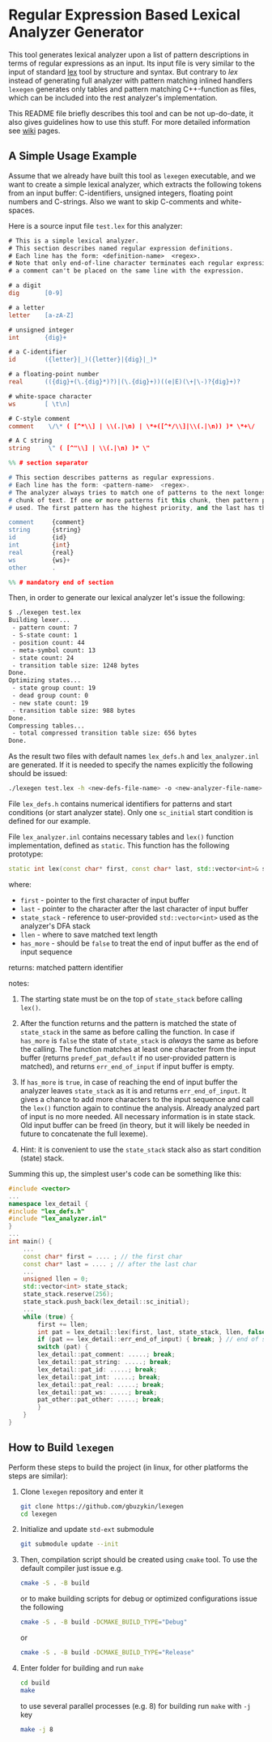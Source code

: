 # Regular Expression Based Lexical Analyzer Generator

This tool generates lexical analyzer upon a list of pattern descriptions in terms of regular
expressions as an input.  Its input file is very similar to the input of standard
[lex](https://en.wikipedia.org/wiki/Lex_(software)) tool by structure and syntax.  But contrary to
*lex* instead of generating full analyzer with pattern matching inlined handlers `lexegen` generates
only tables and pattern matching C++-function as files, which can be included into the rest
analyzer's implementation.

This README file briefly describes this tool and can be not up-do-date, it also gives guidelines how
to use this stuff.  For more detailed information see
[wiki](https://github.com/gbuzykin/lexegen/wiki) pages.

## A Simple Usage Example

Assume that we already have built this tool as `lexegen` executable, and we want to create a simple
lexical analyzer, which extracts the following tokens from an input buffer: C-identifiers, unsigned
integers, floating point numbers and C-strings.  Also we want to skip C-comments and white-spaces.

Here is a source input file `test.lex` for this analyzer:

```lex
# This is a simple lexical analyzer.
# This section describes named regular expression definitions.
# Each line has the form: <definition-name>  <regex>.
# Note that only end-of-line character terminates each regular expression, so
# a comment can't be placed on the same line with the expression.

# a digit
dig       [0-9]

# a letter
letter    [a-zA-Z]

# unsigned integer
int       {dig}+

# a C-identifier
id        ({letter}|_)({letter}|{dig}|_)*   

# a floating-point number
real      (({dig}+(\.{dig}*)?)|(\.{dig}+))((e|E)(\+|\-)?{dig}+)?

# white-space character
ws        [ \t\n]       

# C-style comment
comment    \/\* ( [^*\\] | \\(.|\n) | \*+([^*/\\]|\\(.|\n)) )* \*+\/

# A C string
string     \" ( [^"\\] | \\(.|\n) )* \"

%% # section separator

# This section describes patterns as regular expressions.
# Each line has the form: <pattern-name>  <regex>.
# The analyzer always tries to match one of patterns to the next longest possible
# chunk of text. If one or more patterns fit this chunk, then pattern priority is
# used. The first pattern has the highest priority, and the last has the lowest.

comment     {comment}
string      {string}
id          {id}
int         {int}
real        {real}
ws          {ws}+
other       .

%% # mandatory end of section
```

Then, in order to generate our lexical analyzer let's issue the following:

```bash
$ ./lexegen test.lex
Building lexer...
 - pattern count: 7
 - S-state count: 1
 - position count: 44
 - meta-symbol count: 13
 - state count: 24
 - transition table size: 1248 bytes
Done.
Optimizing states...
 - state group count: 19
 - dead group count: 0
 - new state count: 19
 - transition table size: 988 bytes
Done.
Compressing tables...
 - total compressed transition table size: 656 bytes
Done.
```

As the result two files with default names `lex_defs.h` and `lex_analyzer.inl` are generated.  If it
is needed to specify the names explicitly the following should be issued:

```bash
./lexegen test.lex -h <new-defs-file-name> -o <new-analyzer-file-name>
```

File `lex_defs.h` contains numerical identifiers for patterns and start conditions (or start
analyzer state).  Only one `sc_initial` start condition is defined for our example.

File `lex_analyzer.inl` contains necessary tables and `lex()` function implementation, defined as
`static`.  This function has the following prototype:

```cpp
static int lex(const char* first, const char* last, std::vector<int>& state_stack, unsigned& llen, bool has_more);
```

where:

- `first` - pointer to the first character of input buffer
- `last` - pointer to the character after the last character of input buffer
- `state_stack` - reference to user-provided `std::vector<int>` used as the analyzer's DFA stack
- `llen` - where to save matched text length
- `has_more` - should be `false` to treat the end of input buffer as the end of input sequence

returns: matched pattern identifier

notes:

1. The starting state must be on the top of `state_stack` before calling `lex()`.

2. After the function returns and the pattern is matched the state of `state_stack` in the same as
   before calling the function.  In case if `has_more` is `false` the state of `state_stack` is
   *always* the same as before the calling.  The function matches at least one character from the
   input buffer (returns `predef_pat_default` if no user-provided pattern is matched), and returns
   `err_end_of_input` if input buffer is empty.

3. If `has_more` is `true`, in case of reaching the end of input buffer the analyzer leaves
   `state_stack` as it is and returns `err_end_of_input`.  It gives a chance to add more characters
   to the input sequence and call the `lex()` function again to continue the analysis.  Already
   analyzed part of input is no more needed.  All necessary information is in state stack.  Old
   input buffer can be freed (in theory, but it will likely be needed in future to concatenate the
   full lexeme).

4. Hint: it is convenient to use the `state_stack` stack also as start condition (state) stack.

Summing this up, the simplest user's code can be something like this:

```cpp
#include <vector>
...
namespace lex_detail {
#include "lex_defs.h"
#include "lex_analyzer.inl"
}
...
int main() {
    ...
    const char* first = .... ; // the first char
    const char* last = .... ; // after the last char
    ...
    unsigned llen = 0;
    std::vector<int> state_stack;
    state_stack.reserve(256);
    state_stack.push_back(lex_detail::sc_initial);
    ...
    while (true) {
        first += llen;
        int pat = lex_detail::lex(first, last, state_stack, llen, false);
        if (pat == lex_detail::err_end_of_input) { break; } // end of sequence
        switch (pat) {
        lex_detail::pat_comment: .....; break;
        lex_detail::pat_string: .....; break;
        lex_detail::pat_id: .....; break;
        lex_detail::pat_int: .....; break;
        lex_detail::pat_real: .....; break;
        lex_detail::pat_ws: .....; break;
        pat_other::pat_other: .....; break;
        }
    }
}
```

## How to Build `lexegen`

Perform these steps to build the project (in linux, for other platforms the steps are similar):

1. Clone `lexegen` repository and enter it

    ```bash
    git clone https://github.com/gbuzykin/lexegen
    cd lexegen
    ```

2. Initialize and update `std-ext` submodule

    ```bash
    git submodule update --init
    ```

3. Then, compilation script should be created using `cmake` tool.  To use the default compiler just
   issue e.g.

    ```bash
    cmake -S . -B build
    ```

    or to make building scripts for debug or optimized configurations issue the following

    ```bash
    cmake -S . -B build -DCMAKE_BUILD_TYPE="Debug"
    ```

    or

    ```bash
    cmake -S . -B build -DCMAKE_BUILD_TYPE="Release"
    ```

4. Enter folder for building and run `make`

    ```bash
    cd build
    make
    ```

    to use several parallel processes (e.g. 8) for building run `make` with `-j` key

    ```bash
    make -j 8
    ```
